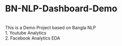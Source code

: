 # BN-NLP-Dashboard-Demo
<br>
This is a Demo Project based on Bangla NLP
<br>
1. Youtube Analytics
<br>
2. Facebook Analytics EDA